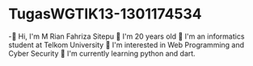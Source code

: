 # TugasWGTIK13-1301174534
-👀 Hi, I'm M Rian Fahriza Sitepu
👀 I'm 20 years old
👀 I'm an informatics student at Telkom University
👀 I'm interested in Web Programming and Cyber Security
👀 I'm currently learning python and dart.
